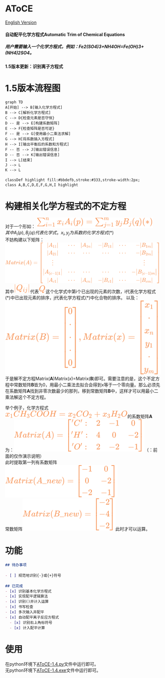 # AToCE
[English Version](README_en.md)
#### 自动配平化学方程式Automatic Trim of Chemical Equations

##### 用户需要输入一个化学方程式，例如：Fe2(SO4)3+NH4OH=Fe(OH)3+(NH4)2SO4。

#### 1.5版本更新：识别离子方程式

# 1.5版本流程图

```mermaid
graph TD
A[开始] --> B[输入化学方程式]
B --> C[解析化学方程式]
C --> D{检查元素是否守恒}
D -- 是 --> E[构建系数矩阵]
E --> F{检查矩阵是否可逆}
F -- 是 --> G[使用最小二乘法求解]
G --> H[将系数插入方程式]
H --> I[输出平衡后的系数和方程式]
F -- 否 --> J[输出错误信息]
D -- 否 --> K[输出错误信息]
I --> L[结束]
J --> L
K --> L

classDef highlight fill:#bbdefb,stroke:#333,stroke-width:2px;
class A,B,C,D,E,F,G,H,I highlight
```

# 构建相关化学方程式的不定方程
对于一个形如：  ![化学方程式统一表达](./formula/化学方程式统一表达.svg)  
$其中A_{i}(p),B_{j}(q)代表化学式，x_{i},y_{j} 为系数的化学方程式(*)$  
不妨构建以下矩阵：
![原系数矩阵A](./formula/Original_Coefficient_Matrix_A.svg)  
 其中![Q_{ij}](./formula/Q_{ij}.svg)代表![Q](./formula/Q.svg)这个化学式中第i个已出现的元素的次数，i代表化学方程式(\*)中已出现元素的排序，j代表化学方程式(*)中化合物的排序。 以及：
![matrix(B&X)](./formula/matrix(B&X).svg)
<br>于是解不定方程Matrix(**A**)Matrix(*x*)=Matrix(**B**)即可。需要注意的是，这个不定方程中常数矩阵**B**皆为0，用最小二乘法去拟合会得到x等于一个零向量。那么必须先在系数矩阵**A**找到非零次数最少的那列，移到常数矩阵**B**中，这样才可以用最小二乘法解这个不定方程。

举个例子，化学方程式![one_example](./formula/one_example.svg)的系数矩阵**A**为：![one_example_A](./formula/one_example_A.svg)（：前面的仅作演示说明）  
此时提取第一列有系数矩阵![A_new](./formula/one_example_A_new.svg)<br>常数矩阵![B_new](./formula/one_example_B_new.svg)此时才可以运算。

# 功能

```markdown
## 待办事项

- [ ] 规范地识别{-}或{+}符号

## 已完成
- [x] 识别基本化学方程式
- [x] 实现配平逻辑算法
- [x] 识别()并计入运算
- [x] 书写检查
- [x] 多次输入并配平
- [x] 自动配平离子反应方程式
  - [x] 识别右上角标符号 
  - [x] 计入配平计算 
```

# 使用
在python环境下[AToCE-1.4.py](./AToCE-1.4.py)文件中运行即可。  
无python环境下[AToCE-1.4.exe](./dist/AToCE-1.4.exe)文件中运行即可。
